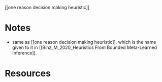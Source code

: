 [[one reason decision making heuristic]]




# Notes
- same as [[one reason decision making heuristic]], which is the name given to it in [[Binz_M_2020_Heuristics From Bounded Meta-Learned Inference]].


# Resources